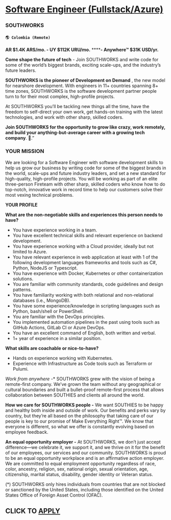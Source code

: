 # [Software Engineer (Fullstack/Azure)](https://www.remotewlb.com/apply/software-engineer-fullstack-azure-108528)  
### SOUTHWORKS  
#### `🌎 Colombia (Remote)`  

**AR $1.4K ARS/mo. - UY $112K URU/mo.** ******\- Anywhere™ $31K USD/yr.**

**Come shape the future of tech** \- Join SOUTHWORKS and write code for some of the world’s biggest brands, exciting scale-ups, and the industry’s future leaders.

**SOUTHWORKS is the pioneer of Development on Demand** , the new model for nearshore development. With engineers in 11+ countries spanning 8+ time zones, SOUTHWORKS is the software development partner people turn to for their most complex, high-profile projects.

At SOUTHWORKS you’ll be tackling new things all the time, have the freedom to self-direct your own work, get hands-on training with the latest technologies, and work with other sharp, skilled coders.

**Join SOUTHWORKS for the opportunity to grow like crazy, work remotely, and build your anything-but-average career with a growing tech company**. 🚀.”

### **YOUR MISSION**

We are looking for a Software Engineer with software development skills to help us grow our business by writing code for some of the biggest brands in the world, scale-ups and future industry leaders, and set a new standard for high-quality, high-profile projects. You will be working as part of an elite three-person Fireteam with other sharp, skilled coders who know how to do top-notch, innovative work in record time to help our customers solve their most vexing technical problems.

**YOUR PROFILE**

**What are the non-negotiable skills and experiences this person needs to have?**

  * You have experience working in a team.
  * You have excellent technical skills and relevant experience on backend development.
  * You have experience working with a Cloud provider, ideally but not limited to Azure.
  * You have relevant experience in web application at least with 1 of the following development languages frameworks and tools such as C#, Python, NodeJS or Typescript.
  * You have experience with Docker, Kubernetes or other containerization solutions.
  * You are familiar with community standards, code guidelines and design patterns.
  * You have familiarity working with both relational and non-relational databases (i.e., MongoDB).
  * You have some experience/knowledge in scripting languages such as Python, bash/shell or PowerShell.
  * You are familiar with the DevOps principles.
  * You implemented automation pipelines in the past using tools such as GitHub Actions, GitLab CI or Azure DevOps.
  * You have an excellent command of English, both written and verbal.
  * 1+ year of experience in a similar position.

**What skills are coachable or nice-to-have?**

  * Hands on experience working with Kubernetes.
  * Experience with Infrastructure as Code tools such as Terraform or Pulumi.

**Work from anywhere* -** SOUTHWORKS grew with the vision of being a remote-first company. We’ve grown the team without any geographical or cultural boundaries and built a bullet-proof remote-first process that allows collaboration between SOUTHIES and clients all around the world.

**How we care for SOUTHWORKS people -** We want SOUTHIES to be happy and healthy both inside and outside of work. Our benefits and perks vary by country, but they’re all based on the philosophy that taking care of our people is key to our promise of Make Everything Right™. We know that everyone is different, so what we offer is constantly evolving based on employee feedback.

**An equal opportunity employer -** At SOUTHWORKS, we don’t just accept difference—we celebrate it, we support it, and we thrive on it for the benefit of our employees, our services and our community. SOUTHWORKS is proud to be an equal opportunity workplace and is an affirmative action employer. We are committed to equal employment opportunity regardless of race, color, ancestry, religion, sex, national origin, sexual orientation, age, citizenship, marital status, disability, gender identity or Veteran status.

(*) SOUTHWORKS only hires individuals from countries that are not blocked or sanctioned by the United States, including those identified on the United States Office of Foreign Asset Control (OFAC).

  
## CLICK TO [APPLY](https://www.remotewlb.com/apply/software-engineer-fullstack-azure-108528)

